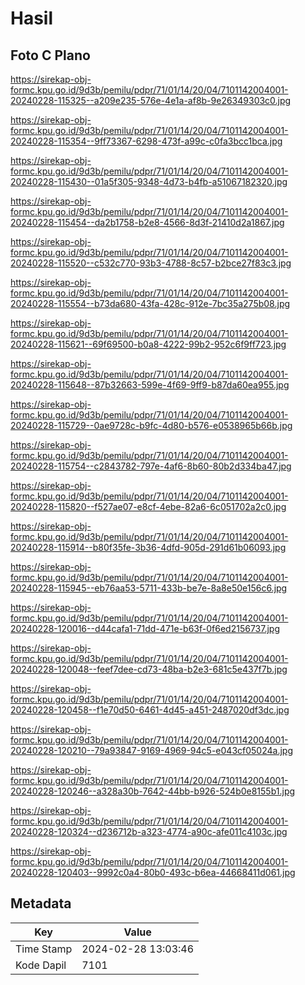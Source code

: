 # Hasil

## Foto C Plano

https://sirekap-obj-formc.kpu.go.id/9d3b/pemilu/pdpr/71/01/14/20/04/7101142004001-20240228-115325--a209e235-576e-4e1a-af8b-9e26349303c0.jpg

https://sirekap-obj-formc.kpu.go.id/9d3b/pemilu/pdpr/71/01/14/20/04/7101142004001-20240228-115354--9ff73367-6298-473f-a99c-c0fa3bcc1bca.jpg

https://sirekap-obj-formc.kpu.go.id/9d3b/pemilu/pdpr/71/01/14/20/04/7101142004001-20240228-115430--01a5f305-9348-4d73-b4fb-a51067182320.jpg

https://sirekap-obj-formc.kpu.go.id/9d3b/pemilu/pdpr/71/01/14/20/04/7101142004001-20240228-115454--da2b1758-b2e8-4566-8d3f-21410d2a1867.jpg

https://sirekap-obj-formc.kpu.go.id/9d3b/pemilu/pdpr/71/01/14/20/04/7101142004001-20240228-115520--c532c770-93b3-4788-8c57-b2bce27f83c3.jpg

https://sirekap-obj-formc.kpu.go.id/9d3b/pemilu/pdpr/71/01/14/20/04/7101142004001-20240228-115554--b73da680-43fa-428c-912e-7bc35a275b08.jpg

https://sirekap-obj-formc.kpu.go.id/9d3b/pemilu/pdpr/71/01/14/20/04/7101142004001-20240228-115621--69f69500-b0a8-4222-99b2-952c6f9ff723.jpg

https://sirekap-obj-formc.kpu.go.id/9d3b/pemilu/pdpr/71/01/14/20/04/7101142004001-20240228-115648--87b32663-599e-4f69-9ff9-b87da60ea955.jpg

https://sirekap-obj-formc.kpu.go.id/9d3b/pemilu/pdpr/71/01/14/20/04/7101142004001-20240228-115729--0ae9728c-b9fc-4d80-b576-e0538965b66b.jpg

https://sirekap-obj-formc.kpu.go.id/9d3b/pemilu/pdpr/71/01/14/20/04/7101142004001-20240228-115754--c2843782-797e-4af6-8b60-80b2d334ba47.jpg

https://sirekap-obj-formc.kpu.go.id/9d3b/pemilu/pdpr/71/01/14/20/04/7101142004001-20240228-115820--f527ae07-e8cf-4ebe-82a6-6c051702a2c0.jpg

https://sirekap-obj-formc.kpu.go.id/9d3b/pemilu/pdpr/71/01/14/20/04/7101142004001-20240228-115914--b80f35fe-3b36-4dfd-905d-291d61b06093.jpg

https://sirekap-obj-formc.kpu.go.id/9d3b/pemilu/pdpr/71/01/14/20/04/7101142004001-20240228-115945--eb76aa53-5711-433b-be7e-8a8e50e156c6.jpg

https://sirekap-obj-formc.kpu.go.id/9d3b/pemilu/pdpr/71/01/14/20/04/7101142004001-20240228-120016--d44cafa1-71dd-471e-b63f-0f6ed2156737.jpg

https://sirekap-obj-formc.kpu.go.id/9d3b/pemilu/pdpr/71/01/14/20/04/7101142004001-20240228-120048--feef7dee-cd73-48ba-b2e3-681c5e437f7b.jpg

https://sirekap-obj-formc.kpu.go.id/9d3b/pemilu/pdpr/71/01/14/20/04/7101142004001-20240228-120458--f1e70d50-6461-4d45-a451-2487020df3dc.jpg

https://sirekap-obj-formc.kpu.go.id/9d3b/pemilu/pdpr/71/01/14/20/04/7101142004001-20240228-120210--79a93847-9169-4969-94c5-e043cf05024a.jpg

https://sirekap-obj-formc.kpu.go.id/9d3b/pemilu/pdpr/71/01/14/20/04/7101142004001-20240228-120246--a328a30b-7642-44bb-b926-524b0e8155b1.jpg

https://sirekap-obj-formc.kpu.go.id/9d3b/pemilu/pdpr/71/01/14/20/04/7101142004001-20240228-120324--d236712b-a323-4774-a90c-afe011c4103c.jpg

https://sirekap-obj-formc.kpu.go.id/9d3b/pemilu/pdpr/71/01/14/20/04/7101142004001-20240228-120403--9992c0a4-80b0-493c-b6ea-44668411d061.jpg


## Metadata

| Key        | Value               |
| ---------- | ------------------- |
| Time Stamp | 2024-02-28 13:03:46 |
| Kode Dapil | 7101                |



